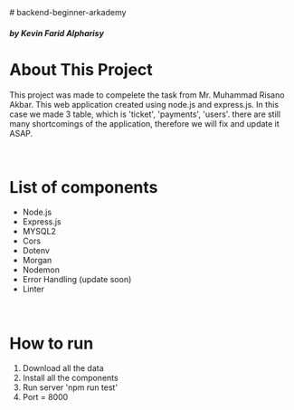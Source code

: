 <div> # backend-beginner-arkademy </div> 
 <h5> by Kevin Farid Alpharisy </h5>

# About This Project 
<p> This project was made to compelete the task from Mr. Muhammad Risano Akbar.
This web application created using node.js and express.js. In this case we made 3 table, which is 'ticket', 'payments', 'users'. there are still many shortcomings of the application, therefore we will fix and update it ASAP.
</p> 

<br>

# List of components
<ul>
  <li> Node.js  </li>
  <li> Express.js  </li>
  <li> MYSQL2  </li>
  <li> Cors  </li>
  <li> Dotenv  </li>
  <li> Morgan  </li>
  <li> Nodemon  </li>
  <li> Error Handling (update soon)  </li>
  <li> Linter  </li>
</ul>

<br>

# How to run
<ol>
  <li> Download all the data </li> 
  <li> Install all the components </li>
  <li> Run server 'npm run test'  </li>
  <li> Port = 8000  </li>
</ol>

